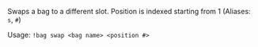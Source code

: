 Swaps a bag to a different slot. Position is indexed starting from 1 (Aliases: `s`, `#`)

Usage: `!bag swap <bag name> <position #>`
